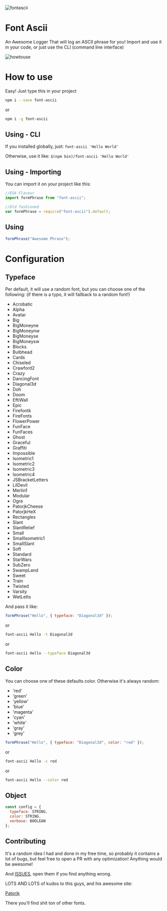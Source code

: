 ![fontascii](http://i.imgur.com/xXBkyTE.png)

# Font Ascii

An Awesome Logger That will log an ASCII phrase for you!
Import and use it in your code, or just use the CLI (command line interface)

![howtouse](https://thumbs.gfycat.com/OrnateAcrobaticEchidna-size_restricted.gif)

# How to use

Easy! Just type this in your project

```bash
npm i --save font-ascii
```

or

```bash
npm i -g font-ascii
```

## Using - CLI

If you installed globally, just:
`font-ascii 'Hello World'`

Otherwise, use it like:
`$(npm bin)/font-ascii 'Hello World'`

## Using - Importing

You can import it on your project like this:

```javascript
//ES6 Flavour
import formPhrase from "font-ascii";

//Old fashioned
var formPhrase = require("font-ascii").default;
```

## Using

```javascript
formPhrase("Awesome Phrase");
```

# Configuration

## Typeface

Per default, it will use a random font, but you can choose one of the following:
(if there is a typo, it will fallback to a random font!)

- Acrobatic
- Alpha
- Avatar
- Big
- BigMoneyne
- BigMoneynw
- BigMoneyse
- BigMoneysw
- Blocks
- Bulbhead
- Cards
- Chiseled
- Crawford2
- Crazy
- DancingFont
- Diagonal3d
- Doh
- Doom
- EftiWall
- Epic
- Firefontk
- FireFonts
- FlowerPower
- FunFace
- FunFaces
- Ghost
- Graceful
- Graffiti
- Impossible
- Isometric1
- Isometric2
- Isometric3
- Isometric4
- JSBracketLetters
- LilDevil
- Merlin1
- Modular
- Ogre
- PatorjkCheese
- PatorjkHeX
- Rectangles
- Slant
- SlantRelief
- Small
- SmallIsometric1
- SmallSlant
- Soft
- Standard
- StarWars
- SubZero
- SwampLand
- Sweet
- Train
- Twisted
- Varsity
- WetLetts

And pass it like:

```javascript
formPhrase("Hello", { typeface: "Diagonal3d" });
```

or

```bash
font-ascii Hello -t Diagonal3d
```

or

```bash
font-ascii Hello --typeface Diagonal3d
```

## Color

You can choose one of these defaults color. Otherwise it's always random:

- 'red'
- 'green'
- 'yellow'
- 'blue'
- 'magenta'
- 'cyan'
- 'white'
- 'gray'
- 'grey'

```javascript
formPhrase("Hello", { typeface: "Diagonal3d", color: "red" });
```

or

```bash
font-ascii Hello -c red
```

or

```bash
font-ascii Hello --color red
```

## Object

```javascript
const config = {
  typeface: STRING,
  color: STRING,
  verbose: BOOLEAN
};
```

## Contributing

It's a random idea I had and done in my free time, so probably it contains a lot of bugs, but feel free to open a PR with any optimization! Anything would be awesome!

And [ISSUES](https://github.com/sauloxd/font-ascii/issues), open them if you find anything wrong.

LOTS AND LOTS of kudos to this guys, and his awesome site:

[Patorjk](http://patorjk.com/software/taag/#p=display&f=Alpha&t=A)

There you'll find shit ton of other fonts.
